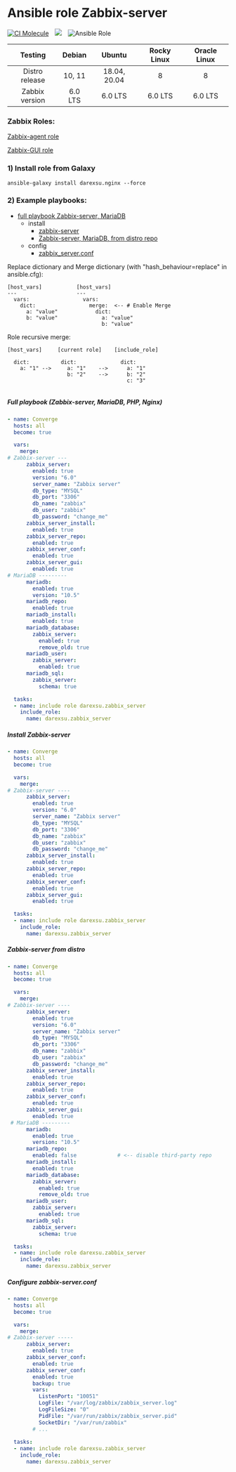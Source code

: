 # Ansible role Zabbix-server 

[![CI Molecule](https://github.com/darexsu/ansible-role-zabbix-server/actions/workflows/ci.yml/badge.svg)](https://github.com/darexsu/ansible-role-zabbix-server/actions/workflows/ci.yml)&emsp;![](https://img.shields.io/static/v1?label=idempotence&message=ok&color=success)&emsp;![Ansible Role](https://img.shields.io/ansible/role/d/57603?color=blue&label=downloads)

|  Testing         |  Debian            |  Ubuntu         |  Rocky Linux  | Oracle Linux |
| :--------------: | :----------------: | :-------------: | :-----------: | :----------: |
| Distro release   |  10, 11            | 18.04, 20.04    |       8       |      8       |
| Zabbix version   |  6.0 LTS           |   6.0 LTS       |    6.0 LTS    |  6.0 LTS     |             
                                          
### Zabbix Roles:
[Zabbix-agent role](https://github.com/darexsu/ansible-role-zabbix-agent/)

[Zabbix-GUI role](https://github.com/darexsu/ansible-role-zabbix-gui/)                                          

### 1) Install role from Galaxy
```
ansible-galaxy install darexsu.nginx --force
```
### 2) Example playbooks: 
  
  - [full playbook Zabbix-server, MariaDB](#full-playbook-zabbix-server-mariadb-php-nginx)  
    - install
      - [zabbix-server](#install-zabbix-server)
      - [Zabbix-server, MariaDB, from distro repo](#install-zabbix-gui) 
    - config
      - [zabbix_server.conf](#configure-zabbix-server-conf)

Replace dictionary and Merge dictionary (with "hash_behaviour=replace" in ansible.cfg):
```
[host_vars]           [host_vars]
---                   ---
  vars:                 vars:
    dict:                 merge:  <-- # Enable Merge
      a: "value"            dict: 
      b: "value"              a: "value" 
                              b: "value"
```
Role recursive merge:
```
[host_vars]     [current role]    [include_role]
  
  dict:          dict:              dict:
    a: "1" -->     a: "1"    -->      a: "1"
                   b: "2"    -->      b: "2"
                                      c: "3"
    
```
##### Full playbook (Zabbix-server, MariaDB, PHP, Nginx)
```yaml
- name: Converge
  hosts: all
  become: true

  vars:
    merge:
# Zabbix-server --- 
      zabbix_server:
        enabled: true
        version: "6.0"
        server_name: "Zabbix server"  
        db_type: "MYSQL"
        db_port: "3306"
        db_name: "zabbix"
        db_user: "zabbix"
        db_password: "change_me"
      zabbix_server_install:
        enabled: true
      zabbix_server_repo:
        enabled: true
      zabbix_server_conf:
        enabled: true
      zabbix_server_gui:
        enabled: true
# MariaDB ---------
      mariadb:
        enabled: true
        version: "10.5"
      mariadb_repo:
        enabled: true
      mariadb_install:
        enabled: true
      mariadb_database:
        zabbix_server:
          enabled: true
          remove_old: true
      mariadb_user:
        zabbix_server:
          enabled: true
      mariadb_sql:
        zabbix_server:
          schema: true

  tasks:
  - name: include role darexsu.zabbix_server
    include_role: 
      name: darexsu.zabbix_server

```

##### Install Zabbix-server

```yaml
- name: Converge
  hosts: all
  become: true

  vars:
    merge:
# Zabbix-server ----
      zabbix_server:
        enabled: true
        version: "6.0"
        server_name: "Zabbix server"  
        db_type: "MYSQL"
        db_port: "3306"
        db_name: "zabbix"
        db_user: "zabbix"
        db_password: "change_me"
      zabbix_server_install:
        enabled: true
      zabbix_server_repo:
        enabled: true
      zabbix_server_conf:
        enabled: true
      zabbix_server_gui:
        enabled: true

  tasks:
  - name: include role darexsu.zabbix_server
    include_role: 
      name: darexsu.zabbix_server

```
##### Zabbix-server from distro
```yaml
- name: Converge
  hosts: all
  become: true

  vars:
    merge:
# Zabbix-server ----
      zabbix_server:
        enabled: true
        version: "6.0"
        server_name: "Zabbix server"  
        db_type: "MYSQL"
        db_port: "3306"
        db_name: "zabbix"
        db_user: "zabbix"
        db_password: "change_me"
      zabbix_server_install:
        enabled: true
      zabbix_server_repo:
        enabled: true
      zabbix_server_conf:
        enabled: true
      zabbix_server_gui:
        enabled: true
 # MariaDB ---------
      mariadb:
        enabled: true
        version: "10.5"
      mariadb_repo:
        enabled: false             # <-- disable third-party repo
      mariadb_install:
        enabled: true
      mariadb_database:
        zabbix_server:
          enabled: true
          remove_old: true
      mariadb_user:
        zabbix_server:
          enabled: true
      mariadb_sql:
        zabbix_server:
          schema: true

  tasks:
  - name: include role darexsu.zabbix_server
    include_role: 
      name: darexsu.zabbix_server

```
##### Configure zabbix-server.conf
```yaml
- name: Converge
  hosts: all
  become: true

  vars:
    merge:
# Zabbix-server -----
      zabbix_server:                   
        enabled: true
      zabbix_server_conf:
        enabled: true
      zabbix_server_conf:
        enabled: true
        backup: true
        vars:
          ListenPort: "10051"
          LogFile: "/var/log/zabbix/zabbix_server.log"
          LogFileSize: "0"
          PidFile: "/var/run/zabbix/zabbix_server.pid"
          SocketDir: "/var/run/zabbix"
        # ...
 
  tasks:
  - name: include role darexsu.zabbix_server
    include_role: 
      name: darexsu.zabbix_server

```